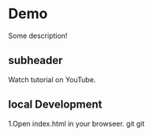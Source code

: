 # Demo

Some description!


## subheader

Watch tutorial on YouTube.

## local Development

1.Open index.html in your browseer.
git git 